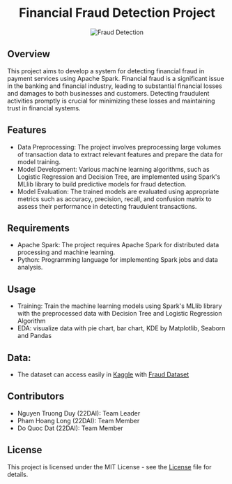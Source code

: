 <div align="center">
  <h1>Financial Fraud Detection Project</h1>
</div>
<div align="center">
  <img src="https://th.bing.com/th/id/OIP.IxKnWnZfDynO1fJG4rGIJQAAAA?w=474&h=298&rs=1&pid=ImgDetMain" alt="Fraud Detection">
</div>

## Overview
This project aims to develop a system for detecting financial fraud in payment services using Apache Spark. Financial fraud is a significant issue in the banking and financial industry, leading to substantial financial losses and damages to both businesses and customers. Detecting fraudulent activities promptly is crucial for minimizing these losses and maintaining trust in financial systems.


## Features
- Data Preprocessing: The project involves preprocessing large volumes of transaction data to extract relevant features and prepare the data for model training.
- Model Development: Various machine learning algorithms, such as Logistic Regression and Decision Tree, are implemented using Spark's MLlib library to build predictive models for fraud detection.
- Model Evaluation: The trained models are evaluated using appropriate metrics such as accuracy, precision, recall, and confusion matrix to assess their performance in detecting fraudulent transactions.

## Requirements
- Apache Spark: The project requires Apache Spark for distributed data processing and machine learning.
- Python: Programming language for implementing Spark jobs and data analysis.
  
## Usage
- Training: Train the machine learning models using Spark's MLlib library with the preprocessed data with Decision Tree and Logistic Regression Algorithm
- EDA: visualize data with pie chart, bar chart, KDE by Matplotlib, Seaborn and Pandas

## Data:
- The dataset can access easily in [Kaggle](https://www.kaggle.com/) with [Fraud Dataset](https://www.kaggle.com/datasets/truongduynguyen/big-data)
  
## Contributors
- Nguyen Truong Duy (22DAI): Team Leader
- Pham Hoang Long (22DAI): Team Member
- Do Quoc Dat (22DAI): Team Member
## License
This project is licensed under the MIT License - see the [License](http://www.apache.org/licenses/) file for details.
